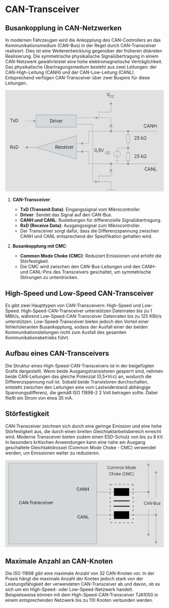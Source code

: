 # CAN-Transceiver

## Busankopplung in CAN-Netzwerken

In modernen Fahrzeugen wird die Ankopplung des CAN-Controllers an das Kommunikationsmedium (CAN-Bus) in der Regel durch CAN-Transceiver realisiert. Dies ist eine Weiterentwicklung gegenüber der früheren diskreten Realisierung. Die symmetrische physikalische Signalübertragung in einem CAN-Netzwerk gewährleistet eine hohe elektromagnetische Verträglichkeit. Das physikalische Übertragungsmedium besteht aus zwei Leitungen: der CAN-High-Leitung (CANH) und der CAN-Low-Leitung (CANL). Entsprechend verfügen CAN-Transceiver über zwei Buspins für diese Leitungen.


![CAN-Leitung](/img/can/1712018875173.png)


1. **CAN-Transceiver**:

   - **TxD (Transmit Data)**: Eingangssignal vom Mikrocontroller.
   - **Driver**: Sendet das Signal auf den CAN-Bus.
   - **CANH und CANL**: Busleitungen für differenzielle Signalübertragung.
   - **RxD (Receive Data)**: Ausgangssignal zum Mikrocontroller.
   - Der Transceiver sorgt dafür, dass die Differenzspannung zwischen CANH und CANL entsprechend der Spezifikation gehalten wird.
2. **Busankopplung mit CMC**:

   - **Common Mode Choke (CMC)**: Reduziert Emissionen und erhöht die Störfestigkeit.
   - Die CMC wird zwischen den CAN-Bus-Leitungen und den CANH- und CANL-Pins des Transceivers geschaltet, um symmetrische Störungen zu unterdrücken.

## High-Speed und Low-Speed CAN-Transceiver

Es gibt zwei Haupttypen von CAN-Transceivern: High-Speed und Low-Speed. High-Speed-CAN-Transceiver unterstützen Datenraten bis zu 1 MBit/s, während Low-Speed-CAN-Transceiver Datenraten bis zu 125 KBit/s unterstützen. Low-Speed-Transceiver bieten jedoch den Vorteil einer fehlertoleranten Busankopplung, sodass der Ausfall einer der beiden Kommunikationsleitungen nicht zum Ausfall des gesamten Kommunikationsbetriebs führt.

## Aufbau eines CAN-Transceivers

Die Struktur eines High-Speed-CAN-Transceivers ist in der beigefügten Grafik dargestellt. Wenn beide Ausgangstransistoren gesperrt sind, nehmen beide CAN-Leitungen das gleiche Potenzial (0,5*Vcc) an, wodurch die Differenzspannung null ist. Sobald beide Transistoren durchschalten, entsteht zwischen den Leitungen eine vom Lastwiderstand abhängige Spannungsdifferenz, die gemäß ISO 11898-2 2 Volt betragen sollte. Dabei fließt ein Strom von etwa 35 mA.

## Störfestigkeit

CAN-Transceiver zeichnen sich durch eine geringe Emission und eine hohe Störfestigkeit aus, die durch einen breiten Gleichtaktarbeitsbereich erreicht wird. Moderne Transceiver bieten zudem einen ESD-Schutz von bis zu 8 kV. In besonders kritischen Anwendungen kann eine nahe am Ausgang geschaltete Gleichtaktdrossel (Common Mode Choke - CMC) verwendet werden, um Emissionen weiter zu reduzieren.

![CAN-Leitung](/img/can/1712018897395.png)


## Maximale Anzahl an CAN-Knoten

Die ISO 11898 gibt eine maximale Anzahl von 32 CAN-Knoten vor. In der Praxis hängt die maximale Anzahl der Knoten jedoch stark von der Leistungsfähigkeit der verwendeten CAN-Transceiver ab und davon, ob es sich um ein High-Speed- oder Low-Speed-Netzwerk handelt. Beispielsweise können mit dem High-Speed-CAN-Transceiver TJA1050 in einem entsprechenden Netzwerk bis zu 110 Knoten verbunden werden.
